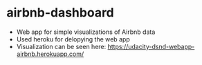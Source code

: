 # airbnb-dashboard
- Web app for simple visualizations of Airbnb data
- Used heroku for delopying the web app
- Visualization can be seen here: https://udacity-dsnd-webapp-airbnb.herokuapp.com/
